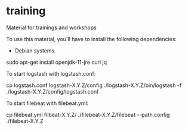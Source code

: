 # training
Material for trainings and workshops

To use this material, you'll have to install the following dependencies:

- Debian systems

sudo apt-get install openjdk-11-jre curl jq

To start logstash with logstash.conf:

cp logstash.conf logstash-X.Y.Z/config
./logstash-X.Y.Z/bin/logstash -f ./logstash-X.Y.Z/config/logstash.conf

To start filebeat with filebeat.yml:

cp filebeat.yml filbeat-X.Y.Z/
./filebeat-X.Y.Z/filebeat --path.config ./filebeat-X.Y.Z
